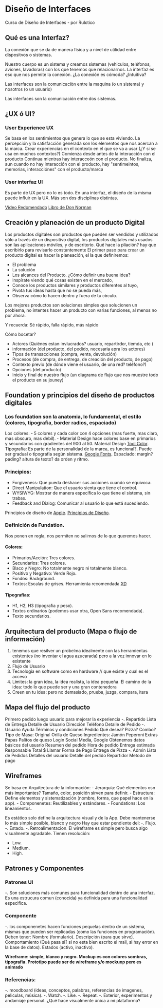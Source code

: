 # Diseño de Interfaces
Curso de Diseño de Interfaces - por Rulotico

## Qué es una Interfaz? 
La conexión que se da de manera física y a nivel de utilidad entre dispositvos o sistemas. 

Nuestro cuerpo es un sistema y creamos sistemas (vehiculos, teléfonos, aviones, lavadoras) con los que tenemos que relacionarnos. La interfaz es eso que nos permite la conexión. ¿La conexión es cómoda? ¿Intuitiva? 

Las interfaces son la comunicaciòn entre la maquina (o un sistema) y nosotros (o un usuario)

Las interfaces son la comunicación entre dos sistemas.

## ¿UX ó UI? 
### User Experience UX
Se basa en los sentimientos que genera lo que se esta viviendo. La percepción y la satisfacción generada son los elementos que nos acercan a la marca. Crear experiencias en el contexto en el que se va a usar (¿Y si se usa en muchos contextos?)
Comienza desde antes de la interacción con el producto 
Continua mientras hay interaccoón con el producto.
No finaliza, aun cuando no hay interacción con el producto, hay "sentimeintos, memorias, interacciónes" con el producto/marca

### User interfaz UI
Es parte de UX pero no lo es todo. En una interfaz, el diseño de la misma puede influir en la UX. Más son dos disciplinas distintas. 

[Video Redomendado](https://www.youtube.com/watch?v=Fbj1cXP-hns) 
[Libro de Don Norman](http://kowym.com/wp-content/uploads/2018/08/The-Design-of-Everyday-Things-Don-Norman.pdf)

## Creación y planeación de un producto Digital 
Los productos digitales son productos que pueden ser vendidos y utilizados sólo a través de un dispositivo digital, los productos digitales más usados son las aplicaciones móviles, y de escritorio.
Qué hace la pliación? hay que escribirlo para revisarlo constantemente 
El primer paso para crear un producto digital es hacer la planeación, el la que definiremos:
  - El problema
  - La solución
  - Los alcances del Producto.
¿Cómo definir una buena idea?
  - Inspírate viendo qué cosas existen en el mercado,
  - Conoce los productos similares y productos diferentes al tuyo,
  - Pivota tus ideas hasta que no se pueda más,
  - Observa cómo lo hacen dentro y fuera de tu círculo.

Los mejores productos son soluciones simples que solucionen un problema, no intentes hacer un producto con varias funciones, al menos no por ahora.

Y recuerda: Sé rápido, falla rápido, más rápido

Cómo bocetar? 
  - Actores (Quiénes estan invlucrados? usuario, repartirdor, tiemda, etc )
  - información (del producto, del pedido, necesaria apra los actores)
  - Tipos de transacciones (compra, venta, devolución)
  - Procesos (de compra, de entrega, de creación del producto, de pago)
  - Contexto previo (de dónde viene el usuario, de una red? teléfono?)
  - Opciones (del producto)
  - Inicio y final de nuestro flujo (un diagrama de flujo que nos muestre todo el producto en su jouney)
 
## Foundation y principios del diseño de productos digitales
### Los foundation son la anatomia, lo fundamental, el estilo (colores, tipografia, border radios, espaciado)
  Los colores:
    - 5 colores y cada color con 4 opciones (mas fuerte, mas claro, mas obscuro, mas debil).
    - Material Design hace colores base en primarios y secundarios con gradientes del 900 al 50.
    Material Design [Tool Color](https://material.io/resources/color/#!/?view.left=0&view.right=0).
  Tipografia:
    Es parte de la personalidad de la marca, es funcional?.
    Puede ser gradual o tipografia según sistema.
    [Google Fonts](https://fonts.google.com/).
  Espaciado:
    margin? pading? altura de texto? da orden y ritmo.
### Principios:
  - Forgiveness: Que pueda deshacer sus acciones cuando se equivoca.
  - Direct Manipulation: Que el usuario sienta que tiene el control.
  - WYSIWYG: Mostrar de manera específica lo que tiene el sistema, sin trabas.
  - Feedback and Dialog: Comunicar al usuario lo que está sucediendo.

Principios de diseño de [Apple](https://developer.apple.com/design/human-interface-guidelines/).
[Principios de Diseño](https://principles.design/).


### Definición de Fundation.
Nos ponen en regla, nos permiten no salirnos de lo que queremos hacer.
#### Colores: 
  - Primarios/Acción:
  Tres colores.
  - Secundarios:
  Tres colores.
  - Blaco y Negro:
  No totalmente negro ni totalmente blanco.
  - Positivo y Negativo:
  Verde Rojo.
  - Fondos:
  Background.
  - Textos:
  Escalas de grises.
Herramienta recomendada [XD](https://www.adobe.com/products/xd.html)
#### Tipografias: 
  - H1, H2, H3 (tipografia y peso).
  - Textos ordinarios (podemos usar otra, Open Sans recomendada).
  - Texto secundarios.

## Arquitectura del producto (Mapa o flujo de información)
  1. tenemos que resilver un probelma 
  idealmente con las herramientas existentes (no inventar el agua azucarada)
  pero a la vez innovar en lo existente
  2. Flujo de Usuario
  3. Tecnologia en software como en hardware // que existe y cual es el acceso
  4. Limites: la gran idea, la idea realista, la idea pequeña. 
    El camino de la idea: todo lo que puede ser y una gran contenedora
  5. Creen en tu idea: pero no demasiado, prueba, juzga, compara, itera

## Mapa del flujo del producto
Primero pedido luego usuario para mejorar la experiencia
  -. Repartido
    Lista de Entrega
      Detalle de Usuario
        Dirección 
        Teléfono
      Detalle de Pedido 
  -. Usuario
    Ayuda
    Términos y condiciones
    Pedido
      Qué desea? 
        Pizza? 
        Combo?
      Tipo de Masa: 
        Original 
        Orilla de Queso
      Ingredientes:
        Jamón
        Peperoni
      Extras
        Papas
        Palitos de queso
      Login
        Social Media, Google 
        Obtenemos datos básicos del usuario
      Resumen del pedido
        Hora de pedido 
        Entrega estimada
        Responsable
        Total $
        Llamar
      Forma de Pago
      Entrega de Pizza
  -. Admin
    Lista de Pedidos
      Detalles del usuario
      Detalle del pedido 
      Repartidor
      Metodo de pago

## Wireframes
  Se basa en Arquitectura de la información:
    - Jerarquía:
      Qué elementos osn más importantes? Tamaño, color, posición sirven para definir.
    - Estructura:
      Define elementos y sistematización (nombre, forma, que papel hace en la app).
    - Componenetes:
      Reutilizables y estándares.
    - Foundations:
      Los lineamientos.

Es estático solo define la arquitectura visual y de la App. Debe mantenerse lo más simple posible, blanco y negro
Hay que estar pendiente del: 
  -. Flujo.
  -. Estado.
  -. Retroalimentacion.
El wireframe es simple pero busca algo visualmente agradable.
Tienen resolución:
  - Low.
  - Medium.
  - High.


## Patrones y Componentes

### Patrones UI
-. Son soluciones más comunes para funcionalidad dentro de una interfaz. Es una estrucura comun (conocida) ya definida para una funcionalidad especifica.

### Componente
-. los componenetes hacen funciones pequelas dentro de un sistema, mismas que pueden ser replicadas (como las funciones en programación). 
Deben tener: 
  Nombre (formulario).
  Descripción (para que sirve).
  Comportamiento (Qué pasa si? si no esta bien escrito el mail, si hay error en la base de datos).
  Estados (activo, inactivo).
  
**Wireframe: simple, blanco y negro. Mockup es con colores sombras, tipografia. Prototipo puede ser de wireframe y/o mockuop pero es animado**

### Referencias: 
-. moodboard (ideas, conceptos, palabras, referencias de imagenes, peliculas, música).
-. Watch.
-. Like.
-. Repeat.
-. Exterior, experimentos y andamiaje personal. 
¿Qué hace visualmente única a mi plataforma?















